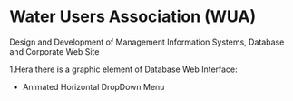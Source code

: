 # Water Users Association (WUA)
Design and Development of Management Information Systems, Database and Corporate Web Site

1.Hera there is a graphic element of Database Web Interface:

- Animated Horizontal DropDown Menu

